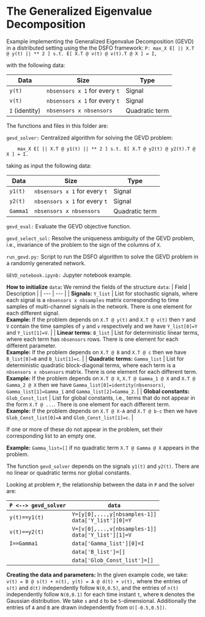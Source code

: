 # The Generalized Eigenvalue Decomposition
 
Example implementing the Generalized Eigenvalue Decomposition (GEVD) in a distributed setting using the the DSFO framework:
``
P: max_X E[ || X.T @ y(t) || ** 2 ] s.t. E[ X.T @ v(t) @ v(t).T @ X ] = I,
``

with the following data:

|Data|Size|Type|
| --- | --- | --- |
| `y(t)` | `nbsensors x 1` for every `t` | Signal |
| `v(t)` | `nbsensors x 1` for every `t` | Signal |
| `I` (identity) | `nbsensors x nbsensors` | Quadratic term |

The functions and files in this folder are:

`gevd_solver:` Centralized algorithm for solving the GEVD problem: 
        
        max_X E[ || X.T @ y1(t) || ** 2 ] s.t. E[ X.T @ y2(t) @ y2(t).T @ X ] = I.

taking as input the following data:

|Data|Size|Type|
| --- | --- | --- |
| `y1(t)` | `nbsensors x 1` for every `t` | Signal |
| `y2(t)` | `nbsensors x 1` for every `t` | Signal |
| `Gamma1` | `nbsensors x nbsensors` | Quadratic term |

`gevd_eval:`  Evaluate the GEVD objective function.

`gevd_select_sol:`  Resolve the uniqueness ambiguity of the GEVD problem, i.e., invariance of the problem to the sign of the columns of `X`.

`run_gevd.py:` Script to run the DSFO algorithm to solve the GEVD problem in a randomly generated network.

`GEVD_notebook.ipynb:` Jupyter notebook example.

**How to initialize** `data`**:** We remind the fields of the structure `data`:
| Field | Description |
 | --- | --- |
 | **Signals:** `Y_list` | List for stochastic signals, where each signal is a `nbsensors x nbsamples` matrix corresponding to time samples of multi-channel signals in the network. There is one element for each different signal. <br /> **Example:** If the problem depends on `X.T @ y(t)` and `X.T @ v(t)` then `Y` and `V` contain the time samples of `y` and `v` respectively and we have `Y_list[0]=Y` and `Y_list[1]=V`. |
| **Linear terms:** `B_list` | List for deterministic linear terms, where each term has `nbsensors` rows. There is one element for each different parameter. <br />**Example:** If the problem depends on `X.T @ B` and `X.T @ c` then we have `B_list[0]=B` and `B_list[1]=c`. |
| **Quadratic terms:** `Gamma_list` | List for deterministic quadratic block-diagonal terms, where each term is a `nbsensors x nbsensors` matrix. There is one element for each different term. <br />**Example:** If the problem depends on `X.T @ X`, `X.T @ Gamma_1 @ X` and `X.T @ Gamma_2 @ X` then we have `Gamma_list[0]=identity(nbsensors)`, `Gamma_list[1]=Gamma_1` and `Gamma_list[2]=Gamma_2`. |
| **Global constants:** `Glob_Const_list` | List for global constants, i.e., terms that do not appear in the form `X.T @ ...`. There is one element for each different term. <br />**Example:** If the problem depends on `X.T @ X-A` and `X.T @ b-c` then we have `Glob_Const_list[0]=A` and `Glob_Const_list[1]=c`. |

If one or more of these do not appear in the problem, set their corresponding list to an empty one.

**Example:** `Gamma_list=[]` if no quadratic term `X.T @ Gamma @ X` appears in the problem.

The function `gevd_solver` depends on the signals `y1(t)` and `y2(t)`. There are no linear or quadratic terms nor global constants.

Looking at problem `P`, the relationship between the data in `P` and the solver are:

|`P <--> gevd_solver`| `data` |
| --- | --- |
| `y(t)==y1(t)` | `Y=[y[0],...,y[nbsamples-1]]`<br />`data['Y_list'][0]=Y` |
| `v(t)==y2(t)` | `V=[v[0],...,v[nbsamples-1]]`<br />`data['Y_list'][1]=V` |
| `I==Gamma1` | `data['Gamma_list'][0]=I` |
|  | `data['B_list']=[]` |
| | `data['Glob_Const_list']=[]` |

**Creating the data and parameters:** In the given example code, we take:
``
v(t) = B @ s(t) + n(t),
y(t) = A @ d(t) + v(t),
``
where the entries of `s(t)` and `d(t)` independently follow `N(0,0.5)`, and the entries of `n(t)` independently follow `N(0,0.1)` for each time instant `t`, where `N` denotes the Gaussian distribution. We take `s` and `d` to be `5`-dimensional. Additionally the entries of `A` and `B` are drawn independently from `U([-0.5,0.5])`.